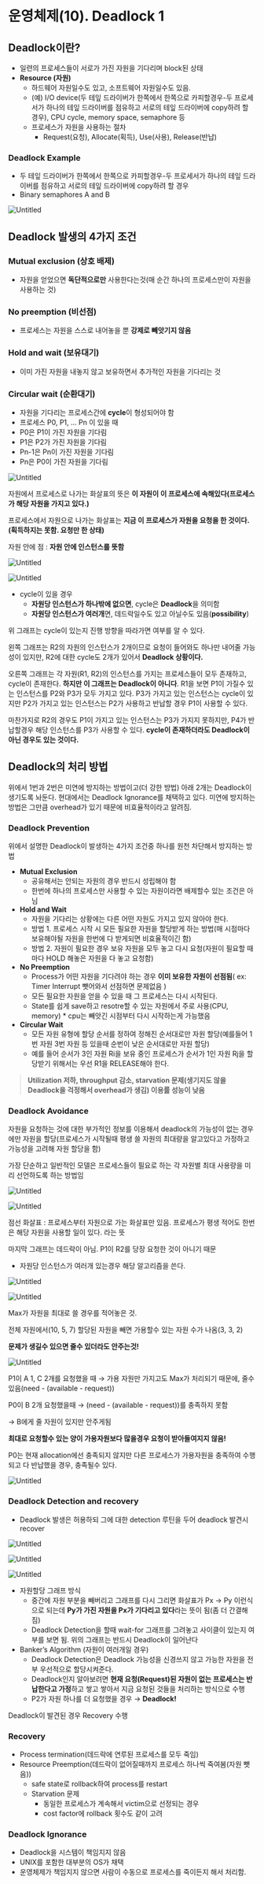 # 운영체제(10). Deadlock 1

## Deadlock이란?

- 일련의 프로세스들이 서로가 가진 자원을 기다리며 block된 상태
- **Resource (자원)**
    - 하드웨어 자원일수도 있고, 소프트웨어 자원일수도 있음.
    - (예) I/O device(두 테잎 드라이버가 한쪽에서 한쪽으로 카피할경우-두 프로세서가 하나의 테잎 드라이버를 점유하고 서로의 테잎 드라이버에 copy하려 할 경우), CPU cycle, memory space, semaphore 등
    - 프로세스가 자원을 사용하는 절차
        - Request(요청), Allocate(획득), Use(사용), Release(반납)

### Deadlock Example

- 두 테잎 드라이버가 한쪽에서 한쪽으로 카피할경우-두 프로세서가 하나의 테잎 드라이버를 점유하고 서로의 테잎 드라이버에 copy하려 할 경우
- Binary semaphores A and B

![Untitled](/OS/Process%20Management/%EC%9A%B4%EC%98%81%EC%B2%B4%EC%A0%9C10/images/Untitled.png)

## Deadlock 발생의 4가지 조건

### Mutual exclusion (상호 배제)

- 자원을 얻었으면 **독단적으로만** 사용한다는것(매 순간 하나의 프로세스만이 자원을 사용하는 것)

### No preemption (비선점)

- 프로세스는 자원을 스스로 내어놓을 뿐 **강제로 빼앗기지 않음**

### Hold and wait (보유대기)

- 이미 가진 자원을 내놓지 않고 보유하면서 추가적인 자원을 기다리는 것

### Circular wait (순환대기)

- 자원을 기다리는 프로세스간에 **cycle**이 형성되어야 함
- 프로세스 P0, P1, … Pn 이 있을 때
- P0은 P1이 가진 자원을 기다림
- P1은 P2가 가진 자원을 기다림
- Pn-1은 Pn이 가진 자원을 기다림
- Pn은 P0이 가진 자원을 기다림

![Untitled](/OS/Process%20Management/%EC%9A%B4%EC%98%81%EC%B2%B4%EC%A0%9C10/images/Untitled%201.png)

자원에서 프로세스로 나가는 화살표의 뜻은 **이 자원이 이 프로세스에 속해있다(프로세스가 해당 자원을 가지고 있다.)**

프로세스에서 자원으로 나가는 화살표는 **지금 이 프로세스가 자원을 요청을 한 것이다.(획득하지는 못함. 요청만 한 상태)**

자원 안에 점 : **자원 안에 인스턴스를 뜻함**

![Untitled](/OS/Process%20Management/%EC%9A%B4%EC%98%81%EC%B2%B4%EC%A0%9C10/images/Untitled%202.png)

![Untitled](/OS/Process%20Management/%EC%9A%B4%EC%98%81%EC%B2%B4%EC%A0%9C10/images/Untitled%203.png)

- cycle이 있을 경우
    - **자원당 인스턴스가 하나밖에 없으면**, cycle은 **Deadlock**을 의미함
    - **자원당 인스턴스가 여러개**면, 데드락일수도 있고 아닐수도 있음(**possibility**)
    

위 그래프는 cycle이 있는지 진행 방향을 따라가면 여부를 알 수 있다.

왼쪽 그래프는 R2의 자원의 인스턴스가 2개이므로 요청이 들어와도 하나만 내어줄 가능성이 있지만, R2에 대한 cycle도 2개가 있어서 **Deadlock 상황이다.**

오른쪽 그래프는 각 자원(R1, R2)의 인스턴스를 가지는 프로세스들이 모두 존재하고, cycle이 존재한다. **하지만 이 그래프는 Deadlock이 아니다**. R1을 보면 P1이 가질수 있는 인스턴스를 P2와 P3가 모두 가지고 있다. P3가 가지고 있는 인스턴스는 cycle이 있지만 P2가 가지고 있는 인스턴스는 P2가 사용하고 반납할 경우 P1이 사용할 수 있다.

마찬가지로 R2의 경우도 P1이 가지고 있는 인스턴스는 P3가 가지지 못하지만, P4가 반납할경우 해당 인스턴스를 P3가 사용할 수 있다. **cycle이 존재하더라도 Deadlock이 아닌 경우도 있는 것이다.**

## Deadlock의 처리 방법

위에서 1번과 2번은 미연에 방지하는 방법이고(더 강한 방법) 아래 2개는 Deadlock이 생기도록 놔둔다. 현대에서는 Deadlock Ignorance를 채택하고 있다. 미연에 방지하는 방법은 그만큼 overhead가 있기 때문에 비효율적이라고 알려짐.

### Deadlock Prevention

위에서 설명한 Deadlock이 발생하는 4가지 조건중 하나를 원천 차단해서 방지하는 방법

- **Mutual Exclusion**
    - 공유해서는 안되는 자원의 경우 반드시 성립해야 함
    - 한번에 하나의 프로세스만 사용할 수 있는 자원이라면 배제할수 있는 조건은 아님
- **Hold and Wait**
    - 자원을 기다리는 상황에는 다른 어떤 자원도 가지고 있지 않아야 한다.
    - 방법 1. 프로세스 시작 시 모든 필요한 자원을 할당받게 하는 방법(매 시점마다 보유해야될 자원을 한번에 다 받게되면 비효율적이긴 함)
    - 방법 2. 자원이 필요한 경우 보유 자원을 모두 놓고 다시 요청(자원이 필요할 때마다 HOLD 해놓은 자원을 다 놓고 요청함)
- **No Preemption**
    - Process가 어떤 자원을 기다려야 하는 경우 **이미 보유한 자원이 선점됨**( ex: Timer Interrupt 뺏어와서 선점하면 문제없음 )
    - 모든 필요한 자원을 얻을 수 있을 때 그 프로세스는 다시 시작된다.
    - State를 쉽게 save하고 resotre할 수 있는 자원에서 주로 사용(CPU, memory) * cpu는 빼앗긴 시점부터 다시 시작하는게 가능했음
- **Circular Wait**
    - 모든 자원 유형에 할당 순서를 정하여 정해진 순서대로만 자원 할당(예를들어 1번 자원 3번 자원 등 있을때 순번이 낮은 순서대로만 자원 할당)
    - 예를 들어 순서가 3인 자원 Ri을 보유 중인 프로세스가 순서가 1인 자원 Rj을 할당받기 위해서는 우선 R1을 RELEASE해야 한다.

> **Utilization 저하, throughput 감소, starvation 문제(생기지도 않을 Deadlock을 걱정해서 overhead가 생김) 이용률 성능이 낮음**
> 

### Deadlock Avoidance

자원을 요청하는 것에 대한 부가적인 정보를 이용해서 deadlock의 가능성이 없는 경우에만 자원을 할당(프로세스가 시작될때 평생 쓸 자원의 최대량을 알고있다고 가정하고 가능성을 고려해 자원 할당을 함)

가장 단순하고 일반적인 모델은 프로세스들이 필요로 하는 각 자원별 최대 사용량을 미리 선언하도록 하는 방법임

![Untitled](/OS/Process%20Management/%EC%9A%B4%EC%98%81%EC%B2%B4%EC%A0%9C10/images/Untitled%204.png)

![Untitled](/OS/Process%20Management/%EC%9A%B4%EC%98%81%EC%B2%B4%EC%A0%9C10/images/Untitled%205.png)

점선 화살표 : 프로세스부터 자원으로 가는 화살표만 있음. 프로세스가 평생 적어도 한번은 해당 자원을 사용할 일이 있다. 라는 뜻

마지막 그래프는 데드락이 아님. P1이 R2를 당장 요청한 것이 아니기 때문

- 자원당 인스턴스가 여러개 있는경우 해당 알고리즘을 쓴다.

![Untitled](/OS/Process%20Management/%EC%9A%B4%EC%98%81%EC%B2%B4%EC%A0%9C10/images/Untitled%206.png)

![Untitled](/OS/Process%20Management/%EC%9A%B4%EC%98%81%EC%B2%B4%EC%A0%9C10/images/Untitled%207.png)

Max가 자원을 최대로 쓸 경우를 적어놓은 것.

전체 자원에서(10, 5, 7) 할당된 자원을 빼면 가용할수 있는 자원 수가 나옴(3, 3, 2)

**문제가 생길수 있으면 줄수 있더라도 안주는것!**

![Untitled](/OS/Process%20Management/%EC%9A%B4%EC%98%81%EC%B2%B4%EC%A0%9C10/images/Untitled%208.png)

P1이 A 1, C 2개를 요청했을 때 → 가용 자원만 가지고도 Max가 처리되기 때문에, 줄수 있음(need - (available - request))

P0이 B 2개 요청했을때 → (need - (available - request))를 충족하지 못함

→ B에게 줄 자원이 있지만 안주게됨

**최대로 요청할수 있는 양이 가용자원보다 많을경우 요청이 받아들여지지 않음!**

P0는 현재 allocation에선 충족되지 않지만 다른 프로세스가 가용자원을 충족하여 수행되고 다 반납했을 경우, 충족될수 있다.

![Untitled](/OS/Process%20Management/%EC%9A%B4%EC%98%81%EC%B2%B4%EC%A0%9C10/images/Untitled%209.png)

### Deadlock Detection and recovery

- Deadlock 발생은 허용하되 그에 대한 detection 루틴을 두어 deadlock 발견시 recover

![Untitled](/OS/Process%20Management/%EC%9A%B4%EC%98%81%EC%B2%B4%EC%A0%9C10/images/Untitled%2010.png)

![Untitled](/OS/Process%20Management/%EC%9A%B4%EC%98%81%EC%B2%B4%EC%A0%9C10/images/Untitled%2011.png)

![Untitled](/OS/Process%20Management/%EC%9A%B4%EC%98%81%EC%B2%B4%EC%A0%9C10/images/Untitled%2012.png)

- 자원할당 그래프 방식
    - 중간에 자원 부분을 빼버리고 그래프를 다시 그리면 화살표가 Px → Py 이런식으로 되는데 **Py가 가진 자원을 Px가 기다리고 있다**라는 뜻이 됨(좀 더 간결해짐)
    - Deadlock Detection을 할때 wait-for 그래프를 그려놓고 사이클이 있는지 여부를 보면 됨. 위의 그래프는 반드시 Deadlock이 일어난다
- Banker’s Algorithm (자원이 여러개일 경우)
    - Deadlock Detection은 Deadlock 가능성을 신경쓰지 않고 가능한 자원을 전부 우선적으로 할당시켜준다.
    - Deadlock인지 알아보려면 **현재 요청(Request)된 자원이 없는 프로세스는 반납한다고 가정**하고 쌓고 쌓아서 지금 요청된 것들을 처리하는 방식으로 수행
    - P2가 자원 하나를 더 요청했을 경우 → **Deadlock!**

Deadlock이 발견된 경우 Recovery 수행

### Recovery

- Process termination(데드락에 연루된 프로세스를 모두 죽임)
- Resource Preemption(데드락이 없어질때까지 프로세스 하나씩 죽여봄(자원 뺏음))
    - safe state로 rollback하여 process를 restart
    - Starvation 문제
        - 동일한 프로세스가 계속해서 victim으로 선정되는 경우
        - cost factor에 rollback 횟수도 같이 고려

### Deadlock Ignorance

- Deadlock을 시스템이 책임지지 않음
- UNIX를 포함한 대부분의 OS가 채택
- 운영체제가 책임지지 않으면 사람이 수동으로 프로세스를 죽이든지 해서 처리함.